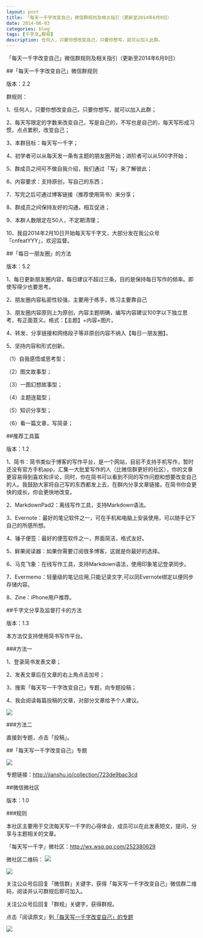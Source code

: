 ```yaml
---
layout: post
title: 「每天一千字改变自己」微信群规则及相关指引（更新至2014年6月9日）
date: 2014-06-03
categories: blog
tags: [千字文,群规]
description: 任何人，只要你想改变自己，只要你想写，就可以加入此群。
---
```



「每天一千字改变自己」微信群规则及相关指引（更新至2014年6月9日）


##「每天一千字改变自己」微信群规则

版本：2.2

群规则：

1、任何人，只要你想改变自己，只要你想写，就可以加入此群；

2、每天写限定的字数来改变自己，写是自己的，不写也是自己的，每天写形成习惯，点点累积，改变自己；

3、本群目标：每天写一千字；

4、初学者可以从每天发一条有主题的朋友圈开始；进阶者可以从500字开始；

5、群成员之间可不做自我介绍，我们通过「写」来了解彼此；

6、内容要求：支持原创，写自己的东西；

7、写完之后可通过博客链接（推荐使用简书）来分享；

8、群成员之间保持友好的沟通，相互促进；

9、本群人数限定在50人，不定期清理；

10、我自2014年2月10日开始每天写千字文，大部分发在我公众号「cnfeatYYY」，欢迎监督。



##「每日一朋友圈」的方法

版本：5.2

1、每日更新朋友圈内容，每日建议不超过三条，目的是保持每日写作的频率。即使写得少也要思考。

2、朋友圈内容私密性较强，主要用于练手，练习主要靠自己

3、朋友圈内容原则上为原创，内容主题明确，编写内容建议100字以下独立思考，有正面意义。格式：【主题】+内容+图片。

4、转发、分享链接和网络段子等非原创内容不纳入【每日一朋友圈】。

5、坚持内容和形式创新。

（1）自我感悟或思考型；

（2）图文故事型；

（3）一图幻想故事型；

（4）主题连载型；

（5）知识分享型；

（6）看一篇文章，写简录；


##推荐工具篇

版本：1.2

1、简书：简书类似于博客的写作平台，是一个网站，目前不支持手机写作，暂时还没有官方手机app，汇集一大批爱写作的人（比微信群更好的社区），你的文章更容易得到喜欢和评论，同时，你在简书可以看到不同的写作问题和想要改变自己的人。我鼓励大家将自己写的东西都发上去，在群内分享文章链接。在简书你会更快的成长，你会更快地改变。

2、MarkdownPad2：离线写作工具，支持Markdown语法。

3、Evernote：最好的笔记软件之一，可在手机和电脑上安装使用，可以随手记下自己的所感所想。

4、锤子便签：最好的便签软件之一，界面简洁，格式友好。

5、鲜果阅读器：如果你需要订阅很多博客，这就是你最好的选择。

6、马克飞象：在线写作工具，支持Markdown语法，使用印象笔记登录同步。

7、Evermemo：轻量级的笔记应用,只能记录文字,可以同Evernote绑定以便同步存储内容。

8、Zine：iPhone用户推荐。


##千字文分享及监督打卡的方法

版本：1.3

本方法仅支持使用简书写作平台。

###方法一

1、登录简书发表文章；

2、发表文章后在文章的右上角点击加号；

3、搜索「每天写一千字改变自己」专题，向专题投稿；

4、我会阅读每篇投稿的文章，对部分文章给予个人建议。

![](http://cnfeat.qiniudn.com/%E5%9B%BE%E5%83%8F%202014-06-04-11-03-14.png)

###方法二

直接到专题，点击「投稿」。

##「每天写一千字改变自己」专题

![](http://cnfeat.qiniudn.com/%E5%9B%BE%E5%83%8F%202014-06-09-08-46-20.png)

专题链接：http://jianshu.io/collection/723de9bac3cd


##微信微社区

版本：1.0

###规则

本社区主要用于交流每天写一千字的心得体会，成员可以在此发表短文，提问，分享与主题相关的文章。

「每天写一千字」微社区：http://wx.wsq.qq.com/252380629

微社区二维码：
![](http://ugc.qpic.cn/quan_pics/0/252380629/150?max-age=2592000&t=0)



![](http://pic.yupoo.com/vankos_v/DMJiv6i8/mHDSX.png)

关注公众号后回复「微信群」关键字，获得「每天写一千字改变自己」微信群二维码，阅读并认可群规后即可加入。

关注公众号后回复「群规」关键字，获得群规。

点击「阅读原文」到[「每天写一千字改变自己」的专题](http://jianshu.io/collection/723de9bac3cd)

![](http://pic.yupoo.com/vankos_v/DOMQ5v84/HtU20.png)



